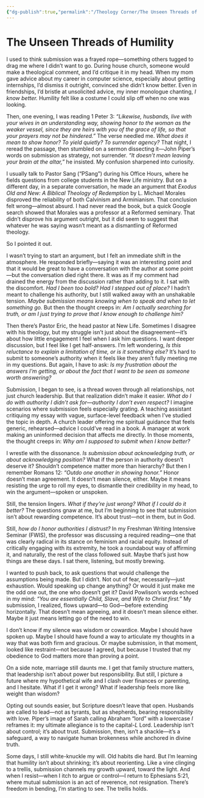 ```yaml
---
{"dg-publish":true,"permalink":"/Theology Corner/The Unseen Threads of Humility/"}
---
```


# The Unseen Threads of Humility  

I used to think submission was a frayed rope—something others tugged to drag me where I didn’t want to go. During house church, someone would make a theological comment, and I’d critique it in my head. When my mom gave advice about my career in computer science, especially about getting internships, I’d dismiss it outright, convinced she didn’t know better. Even in friendships, I’d bristle at unsolicited advice, my inner monologue chanting, *I know better.* Humility felt like a costume I could slip off when no one was looking.  

Then, one evening, I was reading 1 Peter 3: *“Likewise, husbands, live with your wives in an understanding way, showing honor to the woman as the weaker vessel, since they are heirs with you of the grace of life, so that your prayers may not be hindered.”* The verse needled me. *What does it mean to show honor? To yield quietly? To surrender agency?* That night, I reread the passage, then stumbled on a sermon dissecting it—John Piper’s words on submission as strategy, not surrender. *“It doesn’t mean leaving your brain at the altar,”* he insisted. My confusion sharpened into curiosity.  

I usually talk to Pastor Sang (“PSang”) during his Office Hours, where he fields questions from college students in the New Life ministry. But on a different day, in a separate conversation, he made an argument that _Exodus Old and New: A Biblical Theology of Redemption_ by L. Michael Morales disproved the reliability of both Calvinism and Arminianism. That conclusion felt wrong—almost absurd. I had never read the book, but a quick Google search showed that Morales was a professor at a Reformed seminary. That didn’t disprove his argument outright, but it did seem to suggest that whatever he was saying wasn’t meant as a dismantling of Reformed theology.

So I pointed it out.

I wasn’t trying to start an argument, but I felt an immediate shift in the atmosphere. He responded briefly—saying it was an interesting point and that it would be great to have a conversation with the author at some point—but the conversation died right there. It was as if my comment had drained the energy from the discussion rather than adding to it. I sat with the discomfort. _Had I been too bold? Had I stepped out of place?_ I hadn’t meant to challenge his authority, but I still walked away with an unshakable tension. _Maybe submission means knowing when to speak and when to let something go._ But then the thought creeps in: _Am I actually searching for truth, or am I just trying to prove that I know enough to challenge him?_

Then there’s Pastor Eric, the head pastor at New Life. Sometimes I disagree with his theology, but my struggle isn’t just about the disagreement—it’s about how little engagement I feel when I ask him questions. I want deeper discussion, but I feel like I get half-answers. I’m left wondering, *Is this reluctance to explain a limitation of time, or is it something else?* It’s hard to submit to someone’s authority when it feels like they aren’t fully meeting me in my questions. But again, I have to ask: *Is my frustration about the answers I’m getting, or about the fact that I want to be seen as someone worth answering?*  

Submission, I began to see, is a thread woven through all relationships, not just church leadership. But that realization didn’t make it easier. *What do I do with authority I didn’t ask for—authority I don’t even respect?* I imagine scenarios where submission feels especially grating. A teaching assistant critiquing my essay with vague, surface-level feedback when I’ve studied the topic in depth. A church leader offering me spiritual guidance that feels generic, rehearsed—advice I could’ve read in a book. A manager at work making an uninformed decision that affects me directly. In those moments, the thought creeps in: *Why am I supposed to submit when I know better?*  

I wrestle with the dissonance. *Is submission about acknowledging truth, or about acknowledging position?* What if the person in authority doesn’t deserve it? Shouldn’t competence matter more than hierarchy? But then I remember Romans 12: *“Outdo one another in showing honor.”* Honor doesn’t mean agreement. It doesn’t mean silence, either. Maybe it means resisting the urge to roll my eyes, to dismantle their credibility in my head, to win the argument—spoken or unspoken.  

Still, the tension lingers. *What if they’re just wrong? What if I could do it better?* The questions gnaw at me, but I’m beginning to see that submission isn’t about rewarding competence. It’s about trust—not in them, but in God.  

Still, *how do I honor authorities I distrust?* In my Freshman Writing Intensive Seminar (FWIS), the professor was discussing a required reading—one that was clearly radical in its stance on feminism and racial equity. Instead of critically engaging with its extremity, he took a roundabout way of affirming it, and naturally, the rest of the class followed suit. Maybe that’s just how things are these days. I sat there, listening, but mostly brewing.  

I wanted to push back, to ask questions that would challenge the assumptions being made. But I didn’t. Not out of fear, necessarily—just exhaustion. Would speaking up change anything? Or would it just make me the odd one out, the one who doesn’t get it? David Powlison’s words echoed in my mind: *“You are essentially Child, Slave, and Wife to Christ first.”* My submission, I realized, flows upward—to God—before extending horizontally. That doesn’t mean agreeing, and it doesn’t mean silence either. Maybe it just means letting go of the need to win.  

I don’t know if my silence was wisdom or cowardice. Maybe I should have spoken up. Maybe I should have found a way to articulate my thoughts in a way that was both firm and gracious. Or maybe submission, in that moment, looked like restraint—not because I agreed, but because I trusted that my obedience to God matters more than proving a point.  

On a side note, marriage still daunts me. I get that family structure matters, that leadership isn’t about power but responsibility. But still, I picture a future where my hypothetical wife and I clash over finances or parenting, and I hesitate. What if I get it wrong? What if leadership feels more like weight than wisdom?

Opting out sounds easier, but Scripture doesn’t leave that open. Husbands are called to lead—not as tyrants, but as shepherds, bearing responsibility with love. Piper’s image of Sarah calling Abraham “lord” with a lowercase _l_ reframes it: my ultimate allegiance is to the capital-_L_ Lord. Leadership isn’t about control; it’s about trust. Submission, then, isn’t a shackle—it’s a safeguard, a way to navigate human brokenness while anchored in divine truth.

Some days, I still white-knuckle my will. Old habits die hard. But I’m learning that humility isn’t about shrinking; it’s about reorienting. Like a vine clinging to a trellis, submission channels my growth upward, toward the light. And when I resist—when I itch to argue or control—I return to Ephesians 5:21, where mutual submission is an act of reverence, not resignation. There’s freedom in bending, I’m starting to see. The trellis holds.  